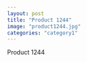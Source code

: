 ```yaml
---
layout: post
title: "Product 1244"
image: "product1244.jpg"
categories: "category1"
---
```

Product 1244

